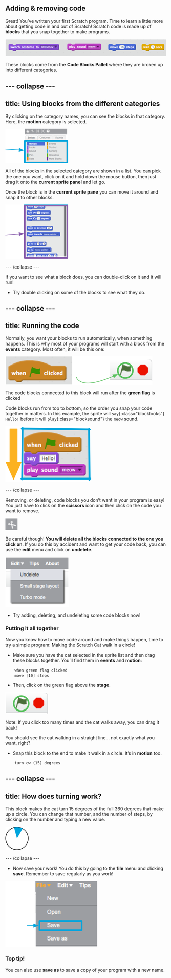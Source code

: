 ## Adding & removing code

Great! You’ve written your first Scratch program. Time to learn a little more about getting code in and out of Scratch! Scratch code is made up of **blocks** that you snap together to make programs. 

![](images/code1.png)

These blocks come from the **Code Blocks Pallet** where they are broken up into different categories. 

--- collapse ---
---
title: Using blocks from the different categories
---

By clicking on the category names, you can see the blocks in that category. Here, the **motion** category is selected. 

![](images/code2a.png)

All of the blocks in the selected category are shown in a list. You can pick the one you want, click on it and hold down the mouse button, then just drag it onto the **current sprite panel** and let go. 

Once the block is in the **current sprite pane** you can move it around and snap it to other blocks.

![](images/code2b.png)

--- /collapse --- 

If you want to see what a block does, you can double-click on it and it will run!

+ Try double clicking on some of the blocks to see what they do.

--- collapse ---
---
title: Running the code
---

Normally, you want your blocks to run automatically, when something happens. This is why most of your programs will start with a block from the **events** category. Most often, it will be this one: 

![](images/code3.png)

The code blocks connected to this block will run after the **green flag** is clicked

Code blocks run from top to bottom, so the order you snap your code together in matters. In this example, the sprite will `say`{:class="blocklooks"} `Hello!` before it will `play`{:class="blocksound"} the `meow` sound. 

![](images/code4.png)

--- /collapse ---

Removing, or deleting, code blocks you don’t want in your program is easy! You just have to click on the **scissors** icon and then click on the code you want to remove. 

![](images/code5.png)

Be careful though! **You will delete all the blocks connected to the one you click on**. If you do this by accident and want to get your code back, you can use the **edit** menu and click on **undelete**. 

![](images/code6.png)

+ Try adding, deleting, and undeleting some code blocks now! 

### Putting it all together

Now you know how to move code around and make things happen, time to try a simple program: Making the Scratch Cat walk in a circle!

+ Make sure you have the cat selected in the sprite list and then drag these blocks together. You’ll find them in **events** and **motion**:

```blocks
    when green flag clicked
    move [10] steps
``` 

+ Then, click on the green flag above the **stage**. 

![](images/code7.png)

Note: If you click too many times and the cat walks away, you can drag it back! 

You should see the cat walking in a straight line... not exactly what you want, right? 

+ Snap this block to the end to make it walk in a circle. It’s in **motion** too. 

```blocks
    turn cw (15) degrees
```

--- collapse ---
---
title: How does turning work?
---

This block makes the cat turn 15 degrees of the full 360 degrees that make up a circle. You can change that number, and the number of steps, by clicking on the number and typing a new value.

![](images/code9.png)

--- /collapse ---

+ Now save your work! You do this by going to the **file** menu and clicking **save**. Remember to save regularly as you work!

![](images/code10.png)

### Top tip!
You can also use **save as** to save a copy of your program with a new name.
